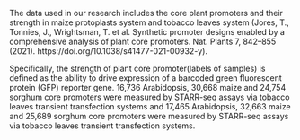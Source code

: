 <p>The data used in our research includes the core plant promoters and their strength in maize protoplasts system and tobacco leaves system (Jores, T., Tonnies, J., Wrightsman, T. et al. Synthetic promoter designs enabled by a comprehensive analysis of plant core promoters. Nat. Plants 7, 842–855 (2021). https://doi.org/10.1038/s41477-021-00932-y).<p>
<p>Specifically, the strength of plant core promoter(labels of samples) is defined as the ability to drive expression of a barcoded green fluorescent protein (GFP) reporter gene. 16,736 Arabidopsis, 30,668 maize and 24,754 sorghum core promoters were measured by STARR-seq assays via tobacco leaves transient transfection systems and 17,465 Arabidopsis, 32,663 maize and 25,689 sorghum core promoters were measured by STARR-seq assays via tobacco leaves transient transfection systems.<p>
